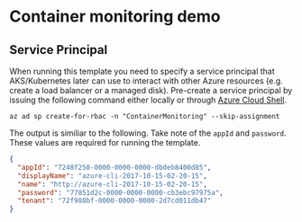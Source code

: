 # Container monitoring demo #

## Service Principal ##

When running this template you need to specify a service principal that AKS/Kubernetes later can use to interact with other Azure resources (e.g. create a load balancer or a managed disk). Pre-create a service principal by issuing the following command either locally or through [Azure Cloud Shell](https://shell.azure.com).

```Shell
az ad sp create-for-rbac -n "ContainerMonitoring" --skip-assignment
```

The output is similiar to the following. Take note of the `appId` and `password`. These values are required for running the template.

```JSON
{
  "appId": "7248f250-0000-0000-0000-dbdeb8400d85",
  "displayName": "azure-cli-2017-10-15-02-20-15",
  "name": "http://azure-cli-2017-10-15-02-20-15",
  "password": "77851d2c-0000-0000-0000-cb3ebc97975a",
  "tenant": "72f988bf-0000-0000-0000-2d7cd011db47"
}
```